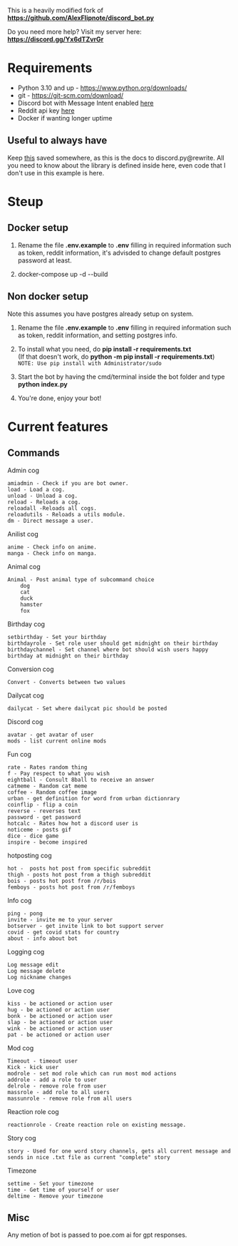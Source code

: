 This is a heavily modified fork of **https://github.com/AlexFlipnote/discord_bot.py**

Do you need more help? Visit my server here: **https://discord.gg/Yx6dTZvrGr** 

# Requirements 
- Python 3.10 and up - https://www.python.org/downloads/
- git - https://git-scm.com/download/
- Discord bot with Message Intent enabled [here](https://discordpy.readthedocs.io/en/stable/discord.html)
- Reddit api key [here](https://www.reddit.com/prefs/apps)
- Docker if wanting longer uptime
## Useful to always have
Keep [this](https://discordpy.readthedocs.io/en/latest/) saved somewhere, as this is the docs to discord.py@rewrite.
All you need to know about the library is defined inside here, even code that I don't use in this example is here.


# Steup
## Docker setup

1. Rename the file **.env.example** to **.env** filling in required information such as token, reddit information, it's advisded to change default postgres password at least.

2. docker-compose up -d --build


## Non docker setup
Note this assumes you have postgres already setup on system.

1. Rename the file **.env.example** to **.env** filling in required information such as token, reddit information, and setting postgres info.

2. To install what you need, do **pip install -r requirements.txt**<br>
(If that doesn't work, do **python -m pip install -r requirements.txt**)<br>
`NOTE: Use pip install with Administrator/sudo`

3. Start the bot by having the cmd/terminal inside the bot folder and type **python index.py**

4. You're done, enjoy your bot!


# Current features

## Commands
Admin cog

    amiadmin - Check if you are bot owner.
    load - Load a cog.
    unload - Unload a cog.
    reload - Reloads a cog.
    reloadall -Reloads all cogs.
    reloadutils - Reloads a utils module.
    dm - Direct message a user.
Anilist cog

    anime - Check info on anime.
    manga - Check info on manga.
Animal cog

    Animal - Post animal type of subcommand choice
        dog
        cat
        duck
        hamster
        fox
Birthday cog

    setbirthday - Set your birthday
    birthdayrole - Set role user should get midnight on their birthday
    birthdaychannel - Set channel where bot should wish users happy birthday at midnight on their birthday
Conversion cog

    Convert - Converts between two values
Dailycat cog

    dailycat - Set where dailycat pic should be posted
Discord cog

    avatar - get avatar of user
    mods - list current online mods
Fun cog

    rate - Rates random thing
    f - Pay respect to what you wish
    eightball - Consult 8ball to receive an answer
    catmeme - Random cat meme 
    coffee - Random coffee image
    urban - get definition for word from urban dictionrary
    coinflip - flip a coin
    reverse - reverses text 
    password - get password 
    hotcalc - Rates how hot a discord user is
    noticeme - posts gif
    dice - dice game
    inspire - become inspired 
hotposting cog

    hot -  posts hot post from specific subreddit
    thigh - posts hot post from a thigh subreddit
    bois - posts hot post from /r/bois
    femboys - posts hot post from /r/femboys
Info cog

    ping - pong
    invite - invite me to your server
    botserver - get invite link to bot support server
    covid - get covid stats for country
    about - info about bot  
Logging cog

    Log message edit
    Log message delete
    Log nickname changes
Love cog

    kiss - be actioned or action user
    hug - be actioned or action user
    bonk - be actioned or action user
    slap - be actioned or action user
    wink - be actioned or action user
    pat - be actioned or action user
Mod cog

    Timeout - timeout user
    Kick - kick user
    modrole - set mod role which can run most mod actions
    addrole - add a role to user
    delrole - remove role from user
    massrole - add role to all users
    massunrole - remove role from all users
Reaction role cog

    reactionrole - Create reaction role on existing message.
Story cog

    story - Used for one word story channels, gets all current message and sends in nice .txt file as current "complete" story
Timezone

    settime - Set your timezone
    time - Get time of yourself or user
    deltime - Remove your timezone
## Misc
Any metion of bot is passed to poe.com ai for gpt responses.
